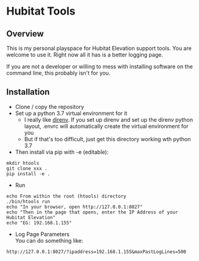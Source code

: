 # Hubitat Tools

## Overview
This is my personal playspace for Hubitat Elevation support tools. You are welcome to use it. Right now all it has is a better logging page.  

If you are not a developer or willing to mess with installing software on the command line, this probably isn't for you.

## Installation 
* Clone / copy the repository 
* Set up a python 3.7 virtual environment for it
    * I really like [direnv](https://direnv.net/). If you set up direnv and set up the direnv python layout, .envrc will automatically create the virtual environment for you
    * But if that's too difficult, just get this directory working wth python 3.7
* Then install via pip with -e (editable):
```
mkdir htools
git clone xxx .
pip install -e .
```
* Run
```
echo From within the root (htools) directory
./bin/htools run
echo "In your browser, open http://127.0.0.1:8027"
echo "Then in the page that opens, enter the IP Address of your Hubitat Elevation"
echo "EG: 192.168.1.155"
```
* Log Page Parameters  
You can do something like:
```
http://127.0.0.1:8027/?ipaddress=192.168.1.155&maxPastLogLines=500
```


